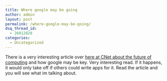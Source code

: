 ```yaml
---
title: Where google may be going
author: admin
layout: post
permalink: /where-google-may-be-going/
dsq_thread_id:
  - 26012828
categories:
  - Uncategorized
---
```

There is a very interesting article over [here at CNet about the future of computing][1] and how google may be key. Very interesting read. If it happens, it would only take off if others could write apps for it. Read the article and you will see what im talking about.

 [1]: http://www.cnet.com/4520-6033_1-5759958-1.html?tag=nl.e501